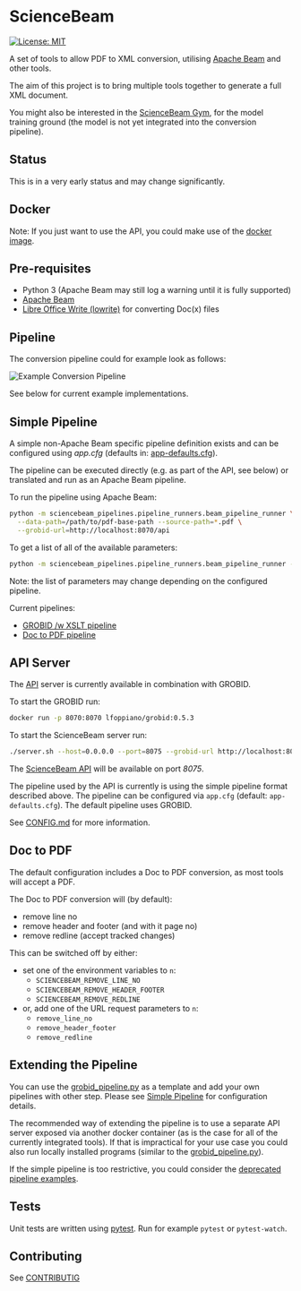 # ScienceBeam

[![License: MIT](https://img.shields.io/badge/License-MIT-yellow.svg)](LICENSE)

A set of tools to allow PDF to XML conversion, utilising [Apache Beam](https://beam.apache.org/) and other tools.

The aim of this project is to bring multiple tools together to generate a full XML document.

You might also be interested in the [ScienceBeam Gym](https://github.com/elifesciences/sciencebeam-gym), for the model training ground (the model is not yet integrated into the conversion pipeline).

## Status

This is in a very early status and may change significantly.

## Docker

Note: If you just want to use the API, you could make use of the [docker image](doc/Docker.md).

## Pre-requisites

- Python 3 (Apache Beam may still log a warning until it is fully supported)
- [Apache Beam](https://beam.apache.org/get-started/quickstart-py/)
- [Libre Office Write (lowrite)](https://www.libreoffice.org/discover/writer/) for converting Doc(x) files

## Pipeline

The conversion pipeline could for example look as follows:

![Example Conversion Pipeline](doc/example-conversion-pipeline.png)

See below for current example implementations.

## Simple Pipeline

A simple non-Apache Beam specific pipeline definition exists and can be configured using _app.cfg_ (defaults in: [app-defaults.cfg](app-defaults.cfg)).

The pipeline can be executed directly (e.g. as part of the API, see below) or translated and run as an Apache Beam pipeline.

To run the pipeline using Apache Beam:

```bash
python -m sciencebeam_pipelines.pipeline_runners.beam_pipeline_runner \
  --data-path=/path/to/pdf-base-path --source-path=*.pdf \
  --grobid-url=http://localhost:8070/api
```

To get a list of all of the available parameters:

```bash
python -m sciencebeam_pipelines.pipeline_runners.beam_pipeline_runner --help
```

Note: the list of parameters may change depending on the configured pipeline.

Current pipelines:

- [GROBID /w XSLT pipeline](sciencebeam_pipelines/pipelines/grobid_pipeline.py)
- [Doc to PDF pipeline](sciencebeam_pipelines/pipelines/doc_to_pdf_pipeline.py)

## API Server

The [API](doc/API.md) server is currently available in combination with GROBID.

To start the GROBID run:

```bash
docker run -p 8070:8070 lfoppiano/grobid:0.5.3
```

To start the ScienceBeam server run:

```bash
./server.sh --host=0.0.0.0 --port=8075 --grobid-url http://localhost:8070/api
```

The [ScienceBeam API](doc/API.md) will be available on port _8075_.

The pipeline used by the API is currently is using the simple pipeline format described above. The pipeline can be configured via `app.cfg` (default: `app-defaults.cfg`). The default pipeline uses GROBID.

See [CONFIG.md](doc/CONFIG.md) for more information.

## Doc to PDF

The default configuration includes a Doc to PDF conversion, as most tools will accept a PDF.

The Doc to PDF conversion will (by default):

- remove line no
- remove header and footer (and with it page no)
- remove redline (accept tracked changes)

This can be switched off by either:

- set one of the environment variables to `n`:
  - `SCIENCEBEAM_REMOVE_LINE_NO`
  - `SCIENCEBEAM_REMOVE_HEADER_FOOTER`
  - `SCIENCEBEAM_REMOVE_REDLINE`
- or, add one of the URL request parameters to `n`:
  - `remove_line_no`
  - `remove_header_footer`
  - `remove_redline`

## Extending the Pipeline

You can use the [grobid_pipeline.py](sciencebeam_pipelines/pipelines/grobid_pipeline.py) as a template and add your own pipelines with other step. Please see [Simple Pipeline](#simple-pipeline) for configuration details.

The recommended way of extending the pipeline is to use a separate API server exposed via another docker container (as is the case for all of the currently integrated tools). If that is impractical for your use case you could also run locally installed programs (similar to the [grobid_pipeline.py](sciencebeam_pipelines/pipelines/doc_to_pdf_pipeline.py)).

If the simple pipeline is too restrictive, you could consider the [deprecated pipeline examples](doc/deprecated-pipeline-examples.md).

## Tests

Unit tests are written using [pytest](https://docs.pytest.org/). Run for example `pytest` or `pytest-watch`.

## Contributing

See [CONTRIBUTIG](CONTRIBUTING.md)
